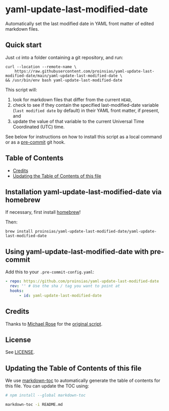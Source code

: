 # yaml-update-last-modified-date

Automatically set the last modified date in YAML front matter of edited markdown files.

## Quick start

Just `cd` into a folder containing a git repository, and run:

```shell
curl --location --remote-name \
    https://raw.githubusercontent.com/proinsias/yaml-update-last-modified-date/main/yaml-update-last-modified-date \
&& /usr/bin/env bash yaml-update-last-modified-date
```

This script will:

1. look for markdown files that differ from the current `HEAD`,
2. check to see if they contain the specified last-modified-date variable (`last modified date` by default)
   in their YAML front matter, if present, and
3. update the value of that variable to the current Universal Time Coordinated (UTC) time.

See below for instructions on how to install this script as a local command or as a
[pre-commit](https://github.com/pre-commit/pre-commit) git hook.

## Table of Contents

<!-- toc -->

-   [Credits](#credits)
-   [Updating the Table of Contents of this file](#updating-the-table-of-contents-of-this-file)

<!-- tocstop -->

## Installation yaml-update-last-modified-date via homebrew

If necessary, first install [homebrew](https://docs.brew.sh)!

Then:

```shell
brew install proinsias/yaml-update-last-modified-date/yaml-update-last-modified-date
```

## Using yaml-update-last-modified-date with pre-commit

Add this to your `.pre-commit-config.yaml`:

```yaml
- repo: https://github.com/proinsias/yaml-update-last-modified-date
  rev: '' # Use the sha / tag you want to point at
  hooks:
      - id: yaml-update-last-modified-date
```

## Credits

Thanks to [Michael Rose](https://github.com/mmistakes) for the
[original script](https://mademistakes.com/notes/adding-last-modified-timestamps-with-git/).

## License

See [LICENSE](LICENSE).

## Updating the Table of Contents of this file

We use [markdown-toc](https://github.com/jonschlinkert/markdown-toc)
to automatically generate the table of contents for this file. You can
update the TOC using:

```bash
# npm install --global markdown-toc

markdown-toc -i README.md
```
